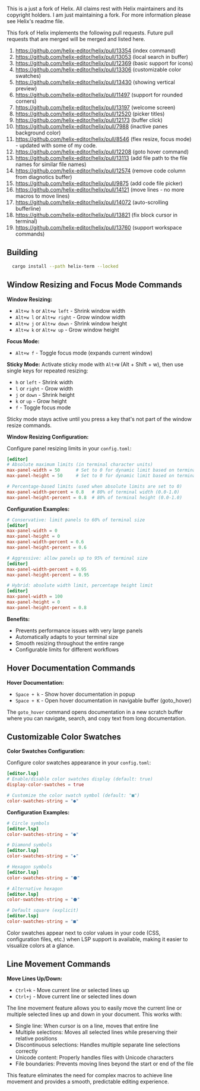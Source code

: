 This is a just a fork of Helix. All claims rest with Helix maintainers and its copyright holders. I am just maintaining a fork. 
For more information please see Helix's readme file. 

This fork of Helix implements the following pull requests. Future pull requests that are merged will be merged and listed here.
1. https://github.com/helix-editor/helix/pull/13354 (index command)
2. https://github.com/helix-editor/helix/pull/13053 (local search in buffer)
3. https://github.com/helix-editor/helix/pull/12369 (basic support for icons)
4. https://github.com/helix-editor/helix/pull/13306 (customizable color swatches)
5. https://github.com/helix-editor/helix/pull/13430 (showing vertical preview)
6. https://github.com/helix-editor/helix/pull/11497 (support for rounded corners)
7. https://github.com/helix-editor/helix/pull/13197 (welcome screen)
8. https://github.com/helix-editor/helix/pull/12520 (picker titles)
9. https://github.com/helix-editor/helix/pull/12173 (buffer click)
10. https://github.com/helix-editor/helix/pull/7988 (inactive panes background color)
11. https://github.com/helix-editor/helix/pull/8546 (flex resize, focus mode) - updated with some of my code.
12. https://github.com/helix-editor/helix/pull/12208 (goto hover command)
13. https://github.com/helix-editor/helix/pull/13113 (add file path to the file names for similar file names)
17. https://github.com/helix-editor/helix/pull/12574 (remove code column from diagnotics buffer)
18. https://github.com/helix-editor/helix/pull/9875 (add code file picker)
19. https://github.com/helix-editor/helix/pull/14121 (move lines - no more macros to move lines)
20. https://github.com/helix-editor/helix/pull/14072 (auto-scrolling bufferline)
21. https://github.com/helix-editor/helix/pull/13821 (fix block cursor in terminal)
22. https://github.com/helix-editor/helix/pull/13760 (support workspace commands)

## Building
```bash
  cargo install --path helix-term --locked
```

## Window Resizing and Focus Mode Commands

**Window Resizing:**
- `Alt+w h` or `Alt+w left` - Shrink window width
- `Alt+w l` or `Alt+w right` - Grow window width  
- `Alt+w j` or `Alt+w down` - Shrink window height
- `Alt+w k` or `Alt+w up` - Grow window height

**Focus Mode:**
- `Alt+w f` - Toggle focus mode (expands current window)

**Sticky Mode:**
Activate sticky mode with `Alt+W` (Alt + Shift + w), then use single keys for repeated resizing:
- `h` or `left` - Shrink width
- `l` or `right` - Grow width  
- `j` or `down` - Shrink height
- `k` or `up` - Grow height
- `f` - Toggle focus mode

Sticky mode stays active until you press a key that's not part of the window resize commands.

**Window Resizing Configuration:**

Configure panel resizing limits in your `config.toml`:

```toml
[editor]
# Absolute maximum limits (in terminal character units)
max-panel-width = 50      # Set to 0 for dynamic limit based on terminal size
max-panel-height = 50     # Set to 0 for dynamic limit based on terminal size

# Percentage-based limits (used when absolute limits are set to 0)
max-panel-width-percent = 0.8   # 80% of terminal width (0.0-1.0)
max-panel-height-percent = 0.8  # 80% of terminal height (0.0-1.0)
```

**Configuration Examples:**

```toml
# Conservative: limit panels to 60% of terminal size
[editor]
max-panel-width = 0
max-panel-height = 0
max-panel-width-percent = 0.6
max-panel-height-percent = 0.6

# Aggressive: allow panels up to 95% of terminal size
[editor]
max-panel-width-percent = 0.95
max-panel-height-percent = 0.95

# Hybrid: absolute width limit, percentage height limit
[editor]
max-panel-width = 100
max-panel-height = 0
max-panel-height-percent = 0.8
```

**Benefits:**
- Prevents performance issues with very large panels
- Automatically adapts to your terminal size
- Smooth resizing throughout the entire range
- Configurable limits for different workflows

## Hover Documentation Commands

**Hover Documentation:**
- `Space + k` - Show hover documentation in popup
- `Space + K` - Open hover documentation in navigable buffer (goto_hover)

The `goto_hover` command opens documentation in a new scratch buffer where you can navigate, search, and copy text from long documentation.

## Customizable Color Swatches

**Color Swatches Configuration:**

Configure color swatches appearance in your `config.toml`:

```toml
[editor.lsp]
# Enable/disable color swatches display (default: true)
display-color-swatches = true

# Customize the color swatch symbol (default: "■")
color-swatches-string = "●"
```

**Configuration Examples:**

```toml
# Circle symbols
[editor.lsp]
color-swatches-string = "●"

# Diamond symbols
[editor.lsp]
color-swatches-string = "◆"

# Hexagon symbols
[editor.lsp]
color-swatches-string = "⬢"

# Alternative hexagon
[editor.lsp]
color-swatches-string = "⬣"

# Default square (explicit)
[editor.lsp]
color-swatches-string = "■"
```

Color swatches appear next to color values in your code (CSS, configuration files, etc.) when LSP support is available, making it easier to visualize colors at a glance.

## Line Movement Commands

**Move Lines Up/Down:**
- `Ctrl+k` - Move current line or selected lines up
- `Ctrl+j` - Move current line or selected lines down

The line movement feature allows you to easily move the current line or multiple selected lines up and down in your document. This works with:
- Single line: When cursor is on a line, moves that entire line
- Multiple selections: Moves all selected lines while preserving their relative positions
- Discontinuous selections: Handles multiple separate line selections correctly
- Unicode content: Properly handles files with Unicode characters
- File boundaries: Prevents moving lines beyond the start or end of the file

This feature eliminates the need for complex macros to achieve line movement and provides a smooth, predictable editing experience.


